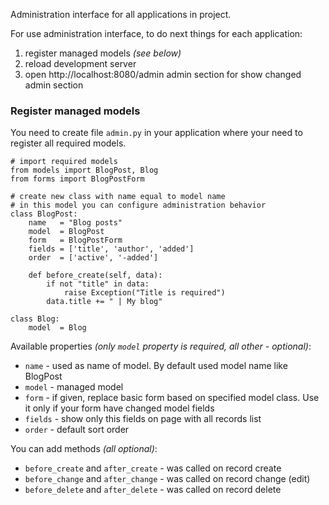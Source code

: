 Administration interface for all applications in project.

For use administration interface, to do next things for each application:
  1. register managed models _(see below)_
  1. reload development server
  1. open http://localhost:8080/admin admin section for show changed admin section

### Register managed models ###

You need to create file `admin.py` in your application where your need to register all required models.

```
# import required models
from models import BlogPost, Blog
from forms import BlogPostForm

# create new class with name equal to model name
# in this model you can configure administration behavior
class BlogPost:
    name   = "Blog posts"
    model  = BlogPost
    form   = BlogPostForm
    fields = ['title', 'author', 'added']
    order  = ['active', '-added']

    def before_create(self, data):
        if not "title" in data:
            raise Exception("Title is required")
        data.title += " | My blog"

class Blog:
    model  = Blog
```

Available properties _(only `model` property is required, all other - optional)_:
  * `name` - used as name of model. By default used model name like BlogPost
  * `model` - managed model
  * `form` - if given, replace basic form based on specified model class. Use it only if your form have changed model fields
  * `fields` - show only this fields on page with all records list
  * `order` - default sort order

You can add methods _(all optional)_:
  * `before_create` and `after_create` - was called on record create
  * `before_change` and `after_change` - was called on record change (edit)
  * `before_delete` and `after_delete` - was called on record delete